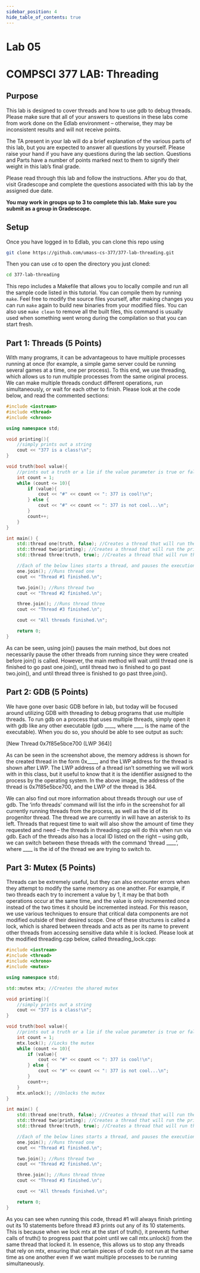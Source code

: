 ```yaml
---
sidebar_position: 4
hide_table_of_contents: true
---
```

# Lab 05

# COMPSCI 377 LAB: Threading

## Purpose

This lab is designed to cover threads and how to use gdb to debug threads. Please make sure that all of your answers to questions in these labs come from work done on the Edlab environment – otherwise, they may be inconsistent results and will not receive points.

The TA present in your lab will do a brief explanation of the various parts of this lab, but you are expected to answer all questions by yourself. Please raise your hand if you have any questions during the lab section. Questions and Parts have a number of points marked next to them to signify their weight in this lab’s final grade.

Please read through this lab and follow the instructions. After you do that, visit Gradescope and complete the questions associated with this lab by the assigned due date.

**You may work in groups up to 3 to complete this lab. Make sure you submit as a group in Gradescope.**

## Setup

Once you have logged in to Edlab, you can clone this repo using

```bash
git clone https://github.com/umass-cs-377/377-lab-threading.git
```

Then you can use `cd` to open the directory you just cloned:

```bash
cd 377-lab-threading
```

This repo includes a Makefile that allows you to locally compile and run all the sample code listed in this tutorial. You can compile them by running `make`. Feel free to modify the source files yourself, after making changes you can run `make` again to build new binaries from your modified files. You can also use `make clean` to remove all the built files, this command is usually used when something went wrong during the compilation so that you can start fresh.

## Part 1: Threads (5 Points)

With many programs, it can be advantageous to have multiple processes running at once (for example, a simple game server could be running several games at a time, one per process). To this end, we use threading, which allows us to run multiple processes from the same original process. We can make multiple threads conduct different operations, run simultaneously, or wait for each other to finish. Please look at the code below, and read the commented sections:


```cpp title="threading.cpp" showLineNumbers
#include <iostream>
#include <thread> 
#include <chrono>

using namespace std;

void printing(){
	//simply prints out a string
	cout << "377 is a class!\n";
}

void truth(bool value){
	//prints out a truth or a lie if the value parameter is true or false, respectively
	int count = 1;
	while (count <= 10){
		if (value){
			cout << "#" << count << ": 377 is cool!\n";
		} else {
			cout << "#" << count << ": 377 is not cool...\n";
		}
		count++;
	}
}

int main() {
	std::thread one(truth, false); //Creates a thread that will run the truth() method with the parameter of 'false'
	std::thread two(printing); //Creates a thread that will run the printing() method
	std::thread three(truth, true); //Creates a thread that will run the truth() method with the parameter of 'true'

	//Each of the below lines starts a thread, and pauses the execution of the main function until each of them is finished.
	one.join(); //Runs thread one
	cout << "Thread #1 finished.\n";

	two.join(); //Runs thread two
	cout << "Thread #2 finished.\n";

	three.join(); //Runs thread three
	cout << "Thread #3 finished.\n";

	cout << "All threads finished.\n";

	return 0;
}
```

As can be seen, using join() pauses the main method, but does not necessarily pause the other threads from running since they were created before join() is called. However, the main method will wait until thread one is finished to go past one.join(), until thread two is finished to go past two.join(), and until thread three is finished to go past three.join().

## Part 2: GDB (5 Points)

We have gone over basic GDB before in lab, but today will be focused around utilizing GDB with threading to debug programs that use multiple threads. To run gdb on a process that uses multiple threads, simply open it with gdb like any other executable (gdb \_\_\_\_, where \_\_\_\_ is the name of the executable). When you do so, you should be able to see output as such:
 
 \[New Thread 0x7f85e5bce700 (LWP 364)]

As can be seen in the screenshot above, the memory address is shown for the created thread in the form 0x\_\_\_\_, and the LWP address for the thread is shown after LWP. The LWP address of a thread isn’t something we will work with in this class, but it useful to know that it is the identifier assigned to the process by the operating system. In the above image, the address of the thread is 0x7f85e5bce700, and the LWP of the thread is 364.

We can also find out more information about threads through our use of gdb. The ‘info threads’ command will list the info in the screenshot for all currently running threads from the process, as well as the id of its progenitor thread. The thread we are currently in will have an asterisk to its left. Threads that request time to wait will also show the amount of time they requested and need – the threads in threading.cpp will do this when run via gdb. Each of the threads also has a local ID listed on the right – using gdb, we can switch between these threads with the command ‘thread \_\_\_\_’, where \_\_\_\_ is the id of the thread we are trying to switch to.

## Part 3: Mutex (5 Points)

Threads can be extremely useful, but they can also encounter errors when they attempt to modify the same memory as one another. For example, if two threads each try to increment a value by 1, it may be that both operations occur at the same time, and the value is only incremented once instead of the two times it should be incremented instead. For this reason, we use various techniques to ensure that critical data components are not modified outside of their desired scope. One of these structures is called a lock, which is shared between threads and acts as per its name to prevent other threads from accessing sensitive data while it is locked. Please look at the modified threading.cpp below, called threading_lock.cpp:

```cpp title="threading_lock.cpp" showLineNumbers
#include <iostream>
#include <thread> 
#include <chrono>
#include <mutex>

using namespace std;

std::mutex mtx; //Creates the shared mutex

void printing(){
	//simply prints out a string
	cout << "377 is a class!\n";
}

void truth(bool value){
	//prints out a truth or a lie if the value parameter is true or false, respectively
	int count = 1;
	mtx.lock(); //Locks the mutex
	while (count <= 10){
		if (value){
			cout << "#" << count << ": 377 is cool!\n";
		} else {
			cout << "#" << count << ": 377 is not cool...\n";
		}
		count++;
	}
	mtx.unlock(); //Unlocks the mutex
}

int main() {
	std::thread one(truth, false); //Creates a thread that will run the truth() method with the parameter of 'false'
	std::thread two(printing); //Creates a thread that will run the printing() method
	std::thread three(truth, true); //Creates a thread that will run the truth() method with the parameter of 'true'

	//Each of the below lines starts a thread, and pauses the execution of the main function until each of them is finished.
	one.join(); //Runs thread one
	cout << "Thread #1 finished.\n";

	two.join(); //Runs thread two
	cout << "Thread #2 finished.\n";

	three.join(); //Runs thread three
	cout << "Thread #3 finished.\n";

	cout << "All threads finished.\n";

	return 0;
}
```

As you can see when running this code, thread #1 will always finish printing out its 10 statements before thread #3 prints out any of its 10 statements. This is because when we lock mtx at the start of truth(), it prevents further calls of truth() to progress past that point until we call mtx.unlock() from the same thread that locked it. In essence, this allows us to stop any threads that rely on mtx, ensuring that certain pieces of code do not run at the same time as one another even if we want multiple processes to be running simultaneously.
